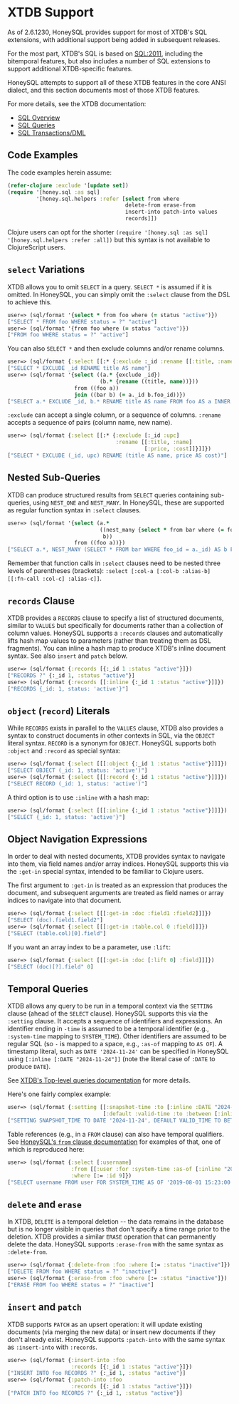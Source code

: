 # XTDB Support

As of 2.6.1230, HoneySQL provides support for most of XTDB's SQL
extensions, with additional support being added in subsequent releases.

For the most part, XTDB's SQL is based on
[SQL:2011](https://en.wikipedia.org/wiki/SQL:2011), including the
bitemporal features, but also includes a number of SQL extensions
to support additional XTDB-specific features.

HoneySQL attempts to support all of these XTDB features in the core
ANSI dialect, and this section documents most of those XTDB features.

For more details, see the XTDB documentation:
* [SQL Overview](https://docs.xtdb.com/quickstart/sql-overview.html)
* [SQL Queries](https://docs.xtdb.com/reference/main/sql/queries.html)
* [SQL Transactions/DML](https://docs.xtdb.com/reference/main/sql/txs.html)

## Code Examples

The code examples herein assume:
```clojure
(refer-clojure :exclude '[update set])
(require '[honey.sql :as sql]
         '[honey.sql.helpers :refer [select from where
                                     delete-from erase-from
                                     insert-into patch-into values
                                     records]])
```

Clojure users can opt for the shorter `(require '[honey.sql :as sql] '[honey.sql.helpers :refer :all])` but this syntax is not available to ClojureScript users.

## `select` Variations

XTDB allows you to omit `SELECT` in a query. `SELECT *` is assumed if
it is omitted. In HoneySQL, you can simply omit the `:select` clause
from the DSL to achieve this.

```clojure
user=> (sql/format '{select * from foo where (= status "active")})
["SELECT * FROM foo WHERE status = ?" "active"]
user=> (sql/format '{from foo where (= status "active")})
["FROM foo WHERE status = ?" "active"]
```

You can also `SELECT *` and then exclude columns and/or rename columns.

```clojure
user=> (sql/format {:select [[:* {:exclude :_id :rename [[:title, :name]]}]]})
["SELECT * EXCLUDE _id RENAME title AS name"]
user=> (sql/format '{select ((a.* {exclude _id})
                             (b.* {rename ((title, name))}))
                     from ((foo a))
                     join ((bar b) (= a._id b.foo_id))})
["SELECT a.* EXCLUDE _id, b.* RENAME title AS name FROM foo AS a INNER JOIN bar AS b ON a._id = b.foo_id"]
```

`:exclude` can accept a single column, or a sequence of columns.
`:rename` accepts a sequence of pairs (column name, new name).

```clojure
user=> (sql/format {:select [[:* {:exclude [:_id :upc]
                                  :rename [[:title, :name]
                                           [:price, :cost]]}]]})
["SELECT * EXCLUDE (_id, upc) RENAME (title AS name, price AS cost)"]
```

## Nested Sub-Queries

XTDB can produce structured results from `SELECT` queries containing
sub-queries, using `NEST_ONE` and `NEST_MANY`. In HoneySQL, these are
supported as regular function syntax in `:select` clauses.

```clojure
user=> (sql/format '{select (a.*
                             ((nest_many {select * from bar where (= foo_id a._id)})
                              b))
                     from ((foo a))})
["SELECT a.*, NEST_MANY (SELECT * FROM bar WHERE foo_id = a._id) AS b FROM foo AS a"]
```

Remember that function calls in `:select` clauses need to be nested three
levels of parentheses (brackets):
`:select [:col-a [:col-b :alias-b] [[:fn-call :col-c] :alias-c]]`.

## `records` Clause

XTDB provides a `RECORDS` clause to specify a list of structured documents,
similar to `VALUES` but specifically for documents rather than a collection
of column values. HoneySQL supports a `:records` clauses and automatically
lifts hash map values to parameters (rather than treating them as DSL fragments).
You can inline a hash map to produce XTDB's inline document syntax.
See also `insert` and `patch` below.

```clojure
user=> (sql/format {:records [{:_id 1 :status "active"}]})
["RECORDS ?" {:_id 1, :status "active"}]
user=> (sql/format {:records [[:inline {:_id 1 :status "active"}]]})
["RECORDS {_id: 1, status: 'active'}"]
```

## `object` (`record`) Literals

While `RECORDS` exists in parallel to the `VALUES` clause, XTDB also provides
a syntax to construct documents in other contexts in SQL, via the `OBJECT`
literal syntax. `RECORD` is a synonym for `OBJECT`. HoneySQL supports both
`:object` and `:record` as special syntax:

```clojure
user=> (sql/format {:select [[[:object {:_id 1 :status "active"}]]]})
["SELECT OBJECT (_id: 1, status: 'active')"]
user=> (sql/format {:select [[[:record {:_id 1 :status "active"}]]]})
["SELECT RECORD (_id: 1, status: 'active')"]
```

A third option is to use `:inline` with a hash map:

```clojure
user=> (sql/format {:select [[[:inline {:_id 1 :status "active"}]]]})
["SELECT {_id: 1, status: 'active'}"]
```

## Object Navigation Expressions

In order to deal with nested documents, XTDB provides syntax to navigate
into them, via field names and/or array indices. HoneySQL supports this
via the `:get-in` special syntax, intended to be familiar to Clojure users.

The first argument to `:get-in` is treated as an expression that produces
the document, and subsequent arguments are treated as field names or array
indices to navigate into that document.

```clojure
user=> (sql/format {:select [[[:get-in :doc :field1 :field2]]]})
["SELECT (doc).field1.field2"]
user=> (sql/format {:select [[[:get-in :table.col 0 :field]]]})
["SELECT (table.col)[0].field"]
```

If you want an array index to be a parameter, use `:lift`:

```clojure
user=> (sql/format {:select [[[:get-in :doc [:lift 0] :field]]]})
["SELECT (doc)[?].field" 0]
```

## Temporal Queries

XTDB allows any query to be run in a temporal context via the `SETTING`
clause (ahead of the `SELECT` clause). HoneySQL supports this via the
`:setting` clause. It accepts a sequence of identifiers and expressions.
An identifier ending in `-time` is assumed to be a temporal identifier
(e.g., `:system-time` mapping to `SYSTEM_TIME`). Other identifiers are assumed to
be regular SQL (so `-` is mapped to a space, e.g., `:as-of` mapping to `AS OF`).
A timestamp literal, such as `DATE '2024-11-24'` can be specified in HoneySQL
using `[:inline [:DATE "2024-11-24"]]` (note the literal case of `:DATE`
to produce `DATE`).

See [XTDB's Top-level queries documentation](https://docs.xtdb.com/reference/main/sql/queries.html#_top_level_queries) for more details.

Here's one fairly complex example:

```clojure
user=> (sql/format {:setting [[:snapshot-time :to [:inline :DATE "2024-11-24"]]
                              [:default :valid-time :to :between [:inline :DATE "2022"] :and [:inline :DATE "2023"]]]})
["SETTING SNAPSHOT_TIME TO DATE '2024-11-24', DEFAULT VALID_TIME TO BETWEEN DATE '2022' AND DATE '2023'"]
```

Table references (e.g., in a `FROM` clause) can also have temporal qualifiers.
See [HoneySQL's `from` clause documentation](clause-reference.md#from) for
examples of that, one of which is reproduced here:

```clojure
user=> (sql/format {:select [:username]
                    :from [[:user :for :system-time :as-of [:inline "2019-08-01 15:23:00"]]]
                    :where [:= :id 9]})
["SELECT username FROM user FOR SYSTEM_TIME AS OF '2019-08-01 15:23:00' WHERE id = ?" 9]
```

## `delete` and `erase`

In XTDB, `DELETE` is a temporal deletion -- the data remains in the database
but is no longer visible in queries that don't specify a time range prior to
the deletion. XTDB provides a similar `ERASE` operation that can permanently
delete the data. HoneySQL supports `:erase-from` with the same syntax as
`:delete-from`.

```clojure
user=> (sql/format {:delete-from :foo :where [:= :status "inactive"]})
["DELETE FROM foo WHERE status = ?" "inactive"]
user=> (sql/format {:erase-from :foo :where [:= :status "inactive"]})
["ERASE FROM foo WHERE status = ?" "inactive"]
```

## `insert` and `patch`

XTDB supports `PATCH` as an upsert operation: it will update existing
documents (via merging the new data) or insert new documents if they
don't already exist. HoneySQL supports `:patch-into` with the same syntax
as `:insert-into` with `:records`.

```clojure
user=> (sql/format {:insert-into :foo
                    :records [{:_id 1 :status "active"}]})
["INSERT INTO foo RECORDS ?" {:_id 1, :status "active"}]
user=> (sql/format {:patch-into :foo
                    :records [{:_id 1 :status "active"}]})
["PATCH INTO foo RECORDS ?" {:_id 1, :status "active"}]
```
